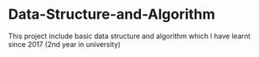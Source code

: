 # Data-Structure-and-Algorithm
This project include basic data structure and algorithm which I have learnt since 2017 (2nd year in university)
